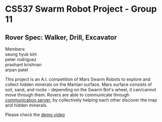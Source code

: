 # CS537 Swarm Robot Project - Group 11
## Rover Spec: Walker, Drill, Excavator
Members:  
seung hyuk kim  
peter rodriguez  
prashant krishnan  
arpan patel  

This project is an A.I. competition of Mars Swarm Robots to explore and collect hidden minerals on the Martian surface.
Mars surface consists of soil, sand, and rocks - depending on the Swarm Bot's wheel, it can/cannot move through them.
Rovers are able to communicate through [communication server][1], by collectively helping each other discover the map and hidden minerals.

Please check the [demo video][2]

[1]: https://github.com/seungkim11/537GreenCorp
[2]: https://youtu.be/JlaW2y9WkOY
